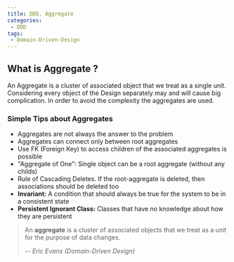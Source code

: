 ```yaml
---
title: DDD, Aggregate
categories:
 - DDD
tags:
 - Domain-Driven-Design
---
```



## What is Aggregate ?
An Aggregate is a cluster of associated object that we treat as a single unit. Considering every object of the Design separately may and will cause big complication. In order to avoid the complexity the aggregates are used. 

### Simple Tips about Aggregates
- Aggregates are not always the answer to the problem
- Aggregates can connect only between root aggregates
- Use FK (Foreign Key) to access children of the associated aggregates is possible
- "Aggregate of One": Single object can be a root aggregate (without any childs)
- Rule of Cascading Deletes. If the root-aggregate is deleted, then associations should be deleted too
- **Invariant:** A condition that should always be true for the system to be in a consistent state
- **Persistent Ignorant Class:** Classes that have no knowledge about how they are persistent




> An **aggregate** is a cluster of associated objects that we treat as a unit for the purpose of data changes.
>
> -- <cite>Eric Evans (Domain-Driven Design)</cite>


